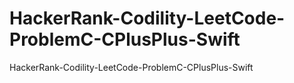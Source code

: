 # HackerRank-Codility-LeetCode-ProblemC-CPlusPlus-Swift

HackerRank-Codility-LeetCode-ProblemC-CPlusPlus-Swift
 
